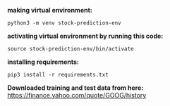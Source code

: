**making virtual environment:**
```
python3 -m venv stock-prediction-env
```
**activating virtual environment by running this code:**
```
source stock-prediction-env/bin/activate
```
**installing requirements:**
```
pip3 install -r requirements.txt
```
**Downloaded training and test data from here:**
https://finance.yahoo.com/quote/GOOG/history